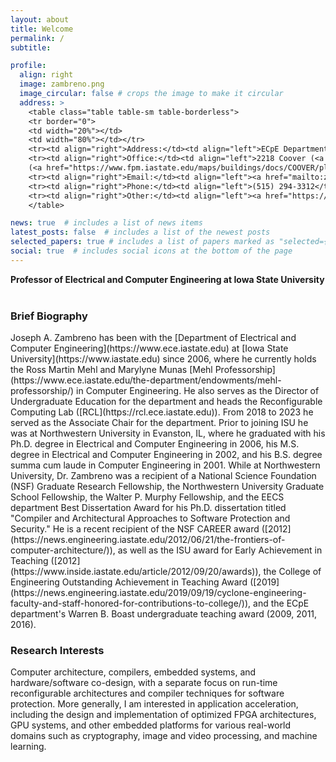 ```yaml
---
layout: about
title: Welcome
permalink: /
subtitle: 

profile:
  align: right
  image: zambreno.png
  image_circular: false # crops the image to make it circular
  address: >    
    <table class="table table-sm table-borderless">
    <tr border="0">
    <td width="20%"></td>
    <td width="80%"></td></tr>
    <tr><td align="right">Address:</td><td align="left">ECpE Department, Iowa State University<br/>2215 Coover Hall<br/>Ames, IA 50011</td></tr>
    <tr><td align="right">Office:</td><td align="left">2218 Coover (<a href="https://www.fpm.iastate.edu/maps/find_building.asp?building=COOVER">map</a>)
    (<a href="https://www.fpm.iastate.edu/maps/buildings/docs/COOVER/plats/pdf/Second_Floor.pdf">floorplan</a>)</td></tr>
    <tr><td align="right">Email:</td><td align="left"><a href="mailto:zambreno@iastate.edu">zambreno AT iastate DOT edu</a></td></tr>
    <tr><td align="right">Phone:</td><td align="left">(515) 294-3312</td></tr>
    <tr><td align="right">Other:</td><td align="left"><a href="https://iastate.zoom.us/my/zambreno">Zoom</a>, <a href="https://discord.com/users/722579190905569353">Discord</a></td></tr>
    </table>

news: true  # includes a list of news items
latest_posts: false  # includes a list of the newest posts
selected_papers: true # includes a list of papers marked as "selected={true}"
social: true  # includes social icons at the bottom of the page
---
```


<strong>Professor of Electrical and Computer Engineering at Iowa State University</strong>
<br/><br/>


<h3> Brief Biography</h3>
Joseph A. Zambreno has been with the [Department of Electrical and Computer Engineering](https://www.ece.iastate.edu) at [Iowa State University](https://www.iastate.edu) since 2006, where he currently holds the Ross Martin Mehl and Marylyne Munas [Mehl Professorship](https://www.ece.iastate.edu/the-department/endowments/mehl-professorship/) in Computer Engineering. He also serves as the Director of Undergraduate Education for the department and heads the Reconfigurable Computing Lab ([RCL](https://rcl.ece.iastate.edu)). From 2018 to 2023 he served as the Associate Chair for the department. Prior to joining ISU he was at Northwestern University in Evanston, IL, where he graduated with his Ph.D. degree in Electrical and Computer Engineering in 2006, his M.S. degree in Electrical and Computer Engineering in 2002, and his B.S. degree summa cum laude in Computer Engineering in 2001. While at Northwestern University, Dr. Zambreno was a recipient of a National Science Foundation (NSF) Graduate Research Fellowship, the Northwestern University Graduate School Fellowship, the Walter P. Murphy Fellowship, and the EECS department Best Dissertation Award for his Ph.D. dissertation titled "Compiler and Architectural Approaches to Software Protection and Security." He is a recent recipient of the NSF CAREER award ([2012](https://news.engineering.iastate.edu/2012/06/21/the-frontiers-of-computer-architecture/)), as well as the ISU award for Early Achievement in Teaching ([2012](https://www.inside.iastate.edu/article/2012/09/20/awards)), the College of Engineering Outstanding Achievement in Teaching Award ([2019](https://news.engineering.iastate.edu/2019/09/19/cyclone-engineering-faculty-and-staff-honored-for-contributions-to-college/)), and the ECpE department's Warren B. Boast undergraduate teaching award (2009, 2011, 2016).

<h3>Research Interests</h3>
Computer architecture, compilers, embedded systems, and hardware/software co-design, with a separate focus on run-time reconfigurable architectures and compiler techniques for software protection. More generally, I am interested in application acceleration, including the design and implementation of optimized FPGA architectures, GPU systems, and other embedded platforms for various real-world domains such as cryptography, image and video processing, and machine learning.